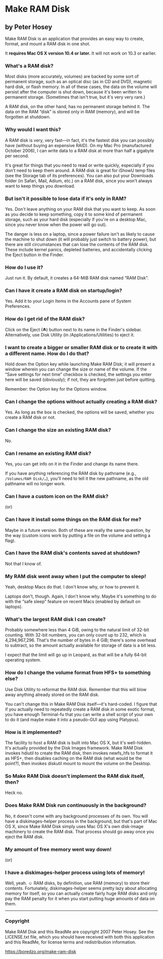 # Make RAM Disk
## by Peter Hosey

Make RAM Disk is an application that provides an easy way to create, format, and mount a RAM disk in one shot.

It **requires Mac OS X version 10.4 or later.** It will not work on 10.3 or earlier.

### What's a RAM disk?
Most disks (more accurately, volumes) are backed by some sort of permanent storage, such as an optical disc (as in CD and DVD), magnetic hard disk, or flash memory. In all of these cases, the data on the volume will persist after the computer is shut down, because it's been written to permanent storage. (Sometimes that isn't true, but it's very very rare.)

A RAM disk, on the other hand, has no permanent storage behind it. The data on the RAM “disk” is stored only in RAM (memory), and will be forgotten at shutdown.

### Why would I want this?
A RAM disk is very, very fast—in fact, it's the fastest disk you can possibly have (without buying an expensive RAID). On my Mac Pro (manufactured October 2006), I can write data to a RAM disk at more than half a gigabyte per second.

It's great for things that you need to read or write quickly, especially if you don't need to keep them around. A RAM disk is great for iShowU temp files (see the Storage tab of its preferences). You can also put your Downloads folder (in Safari, Mail, Adium, etc.) on a RAM disk, since you won't always want to keep things you download.

### But isn't it possible to lose data if it's only in RAM?
Yes. Don't leave anything on your RAM disk that you want to keep. As soon as you decide to keep something, copy it to some kind of permanent storage, such as your hard disk (especially if you're on a desktop Mac, since you never know when the power will go out).

The danger is less on a laptop, since a power failure isn't as likely to cause the machine to shut down (it will probably just switch to battery power), but there are still circumstances that can lose the contents of the RAM disk. These include kernel panics, depleted batteries, and accidentally clicking the Eject button in the Finder.

### How do I use it?
Just run it. By default, it creates a 64-MiB RAM disk named “RAM Disk”.

### Can I have it create a RAM disk on startup/login?
Yes. Add it to your Login Items in the Accounts pane of System Preferences.

### How do I get rid of the RAM disk?
Click on the Eject (⏏) button next to its name in the Finder's sidebar. Alternatively, use Disk Utility (in /Applications/Utilities) to eject it.

### I want to create a bigger or smaller RAM disk or to create it with a different name. How do I do that?
Hold down the Option key while launching Make RAM Disk; it will present a window wherein you can change the size or name of the volume. If the “Save settings for next time” checkbox is checked, the settings you enter here will be saved (obviously); if not, they are forgotten just before quitting.

Remember: the Option key for the Options window.

### Can I change the options without actually creating a RAM disk?
Yes. As long as the box is checked, the options will be saved, whether you create a RAM disk or not.

### Can I change the size an existing RAM disk?
No.

### Can I rename an existing RAM disk?

Yes, you can get info on it in the Finder and change its name there.

If you have anything referencing the RAM disk by pathname (e.g., `/Volumes/RAM Disk/…`), you'll need to tell it the new pathname, as the old pathname will no longer work.

### Can I have a custom icon on the RAM disk?
(or)
### Can I have it install some things on the RAM disk for me?
Maybe in a future version. Both of these are really the same question, by the way (custom icons work by putting a file on the volume and setting a flag).

### Can I have the RAM disk's contents saved at shutdown?
Not that I know of.

### My RAM disk went away when I put the computer to sleep!
Yeah, desktop Macs do that. I don't know why, or how to prevent it.

Laptops don't, though. Again, I don't know why. Maybe it's something to do with the “safe sleep” feature on recent Macs (enabled by default on laptops).

### What's the largest RAM disk I can create?
Probably somewhere less than 4 GiB, owing to the natural limit of 32-bit counting. With 32-bit numbers, you can only count up to 232, which is 4,294,967,296. That's the number of bytes in 4 GiB; there's some overhead to subtract, so the amount actually available for storage of data is a bit less.

I expect that the limit will go up in Leopard, as that will be a fully 64-bit operating system.

### How do I change the volume format from HFS+ to something else?
Use Disk Utility to reformat the RAM disk. Remember that this will blow away anything already stored on the RAM disk.

You can't change this in Make RAM Disk itself—it's hard-coded. I figure that if you actually need to repeatedly create a RAM disk in some exotic format, you have enough Terminal-fu that you can write a shell script of your own to do it (and maybe make it into a pseudo-GUI app using Platypus).

### How is it implemented?
The facility to host a RAM disk is built into Mac OS X, but it's well-hidden. It's actually provided by the Disk Images framework. Make RAM Disk invokes hdiutil to create the RAM disk, then invokes newfs_hfs to format it as HFS+, then disables caching on the RAM disk (what would be the point?), then invokes diskutil mount to mount the volume on the Desktop.

### So Make RAM Disk doesn't implement the RAM disk itself, then?
Heck no.

### Does Make RAM Disk run continuously in the background?
No, it doesn't come with any background processes of its own. You will have a diskimages-helper process in the background, but that's part of Mac OS X, since Make RAM Disk simply uses Mac OS X's own disk-image machinery to create the RAM disk. That process should go away once you eject the RAM disk.

### My amount of free memory went way down!
(or)
### I have a diskimages-helper process using lots of memory!
Well, yeah. ☺ RAM disks, by definition, use RAM (memory) to store their contents. Fortunately, diskimages-helper seems pretty lazy about allocating memory for itself, so you can actually create fairly huge RAM disks and only pay the RAM penalty for it when you start putting huge amounts of data on them.

----

### Copyright
Make RAM Disk and this ReadMe are copyright 2007 Peter Hosey. See the LICENSE.txt file, which you should have received with both this application and this ReadMe, for license terms and redistribution information.

https://boredzo.org/make-ram-disk
